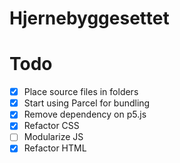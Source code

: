 # Hjernebyggesettet

# Todo
- [x] Place source files in folders
- [x] Start using Parcel for bundling 
- [x] Remove dependency on p5.js
- [x] Refactor CSS
- [ ] Modularize JS
- [x] Refactor HTML